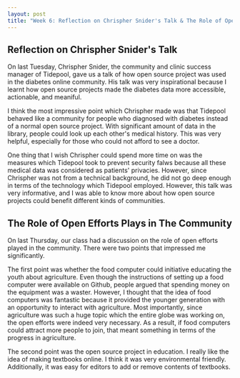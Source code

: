 ```yaml
---
layout: post
title: "Week 6: Reflection on Chrispher Snider's Talk & The Role of Open Efforts"
---
```


<h2> Reflection on Chrispher Snider's Talk</h2>
<p> On last Tuesday, Chrispher Snider, the community and clinic success manager of Tidepool, gave us a talk of how open source project was used in the diabetes online community. His talk was very inspirational because I learnt how open source projects made the diabetes data more accessible, actionable, and meaniful.<!--more--></p>
<p> I think the most impressive point which Chrispher made was that Tidepool behaved like a community for people who diagnosed with diabetes instead of a normal open source project. With significant amount of data in the library, people could look up each other's medical history. This was very helpful, especially for those who could not afford to see a doctor. </p>
<p> One thing that I wish Chrispher could spend more time on was the measures which Tidepool took to prevent security falws because all these medical data was considered as patients' privacies. However, since Chrispher was not from a technical background, he did not go deep enough in terms of the technology which Tidepool employed. However, this talk was very informative, and I was able to know more about how open source projects could benefit different kinds of communities.</p>

<h2> The Role of Open Efforts Plays in The Community </h2>
<p> On last Thursday, our class had a discussion on the role of open efforts played in the community. There were two points that impressed me significantly. </p>
<p> The first point was whether the food computer could initiative educating the youth about agriculture. Even though the instructions of setting up a food computer were available on Github, people argued that spending money on the equipment was a waster. However, I thought that the idea of food computers was fantastic because it provided the younger generation with an opportunity to interact with agriculture. Most importantly, since agriculture was such a huge topic which the entire globe was working on, the open efforts were indeed very necessary. As a result, if food computers could attract more people to join, that meant something in terms of the progress in agriculture. </p>
<p> The second point was the open source project in education. I really like the idea of making textbooks online. I think it was very environmental friendly. Additionally, it was easy for editors to add or remove contents of textbooks. </p>